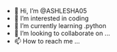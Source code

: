 - 👋 Hi, I’m @ASHLESHA05
- 👀 I’m interested in  coding
- 🌱 I’m currently learning .python
- 💞️ I’m looking to collaborate on ...
- 📫 How to reach me ...

<!---
ASHLESHA05/ASHLESHA05 is a ✨ special ✨ repository because its `README.md` (this file) appears on your GitHub profile.
You can click the Preview link to take a look at your changes.
--->

